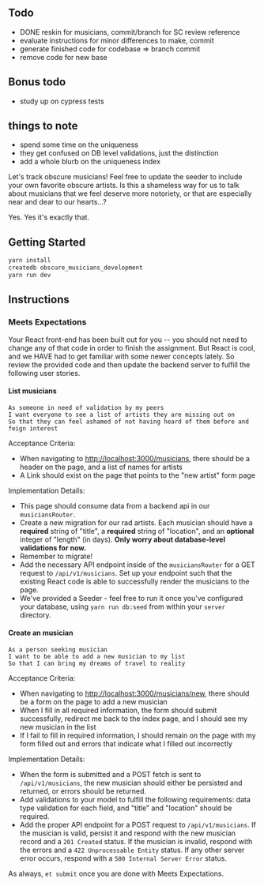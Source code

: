 ## Todo
* DONE reskin for musicians, commit/branch for SC review reference
* evaluate instructions for minor differences to make, commit
* generate finished code for codebase => branch commit 
* remove code for new base

## Bonus todo
* study up on cypress tests 


## things to note
* spend some time on the uniqueness 
* they get confused on DB level validations, just the distinction 
* add a whole blurb on the uniqueness index

Let's track obscure musicians! Feel free to update the seeder to include your own favorite obscure artists. Is this a shameless way for us to talk about musicians that we feel deserve more notoriety, or that are especially near and dear to our hearts...? 

Yes. Yes it's exactly that. 

## Getting Started

```sh
yarn install
createdb obscure_musicians_development
yarn run dev
```

## Instructions

### Meets Expectations

Your React front-end has been built out for you -- you should not need to change any of that code in order to finish the assignment. But React is cool, and we HAVE had to get familiar with some newer concepts lately. So review the provided code and then update the backend server to fulfill the following user stories.

#### List musicians

```no-highlight
As someone in need of validation by my peers
I want everyone to see a list of artists they are missing out on
So that they can feel ashamed of not having heard of them before and feign interest
```

Acceptance Criteria:

- When navigating to <http://localhost:3000/musicians>, there should be a header on the page, and a list of names for artists 
- A Link should exist on the page that points to the "new artist" form page

Implementation Details:

- This page should consume data from a backend api in our `musiciansRouter`. 
- Create a new migration for our rad artists. Each musician should have a **required** string of "title", a **required** string of "location", and an **optional** integer of "length" (in days). **Only worry about database-level validations for now.**
- Remember to migrate!
- Add the necessary API endpoint inside of the `musiciansRouter` for a GET request to `/api/v1/musicians`. Set up your endpoint such that the existing React code is able to successfully render the musicians to the page.
- We've provided a Seeder - feel free to run it once you've configured your database, using `yarn run db:seed` from within your `server` directory.

#### Create an musician

```no-highlight
As a person seeking musician
I want to be able to add a new musician to my list
So that I can bring my dreams of travel to reality
```

Acceptance Criteria:

- When navigating to <http://localhost:3000/musicians/new>, there should be a form on the page to add a new musician
- When I fill in all required information, the form should submit successfully, redirect me back to the index page, and I should see my new musician in the list
- If I fail to fill in required information, I should remain on the page with my form filled out and errors that indicate what I filled out incorrectly

Implementation Details:

- When the form is submitted and a POST fetch is sent to `/api/v1/musicians`, the new musician should either be persisted and returned, or errors should be returned.
- Add validations to your model to fulfill the following requirements: data type validation for each field, and "title" and "location" should be required.
- Add the proper API endpoint for a POST request to `/api/v1/musicians`. If the musician is valid, persist it and respond with the new musician record and a `201 Created` status. If the musician is invalid, respond with the errors and a `422 Unprocessable Entity` status. If any other server error occurs, respond with a `500 Internal Server Error` status.

As always, `et submit` once you are done with Meets Expectations.

